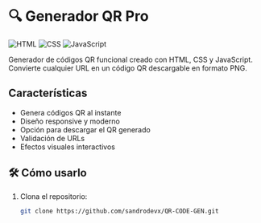 # 🔍 Generador QR Pro 

![HTML](https://img.shields.io/badge/HTML-5-orange?style=flat-square)
![CSS](https://img.shields.io/badge/CSS-3-blue?style=flat-square)
![JavaScript](https://img.shields.io/badge/JavaScript-ES6-yellow?style=flat-square)

Generador de códigos QR funcional creado con HTML, CSS y JavaScript. Convierte cualquier URL en un código QR descargable en formato PNG.

##  Características
- Genera códigos QR al instante
- Diseño responsive y moderno
- Opción para descargar el QR generado
- Validación de URLs
- Efectos visuales interactivos

## 🛠️ Cómo usarlo
1. Clona el repositorio:
   ```bash
   git clone https://github.com/sandrodevx/QR-CODE-GEN.git
